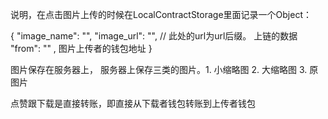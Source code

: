 说明，在点击图片上传的时候在LocalContractStorage里面记录一个Object：

{
    "image_name": "",
    "image_url": "",    // 此处的url为url后缀。  上链的数据
    "from": "" , 图片上传者的钱包地址
}

图片保存在服务器上， 服务器上保存三类的图片。1. 小缩略图 2. 大缩略图   3. 原图片


点赞跟下载是直接转账，即直接从下载者钱包转账到上传者钱包
